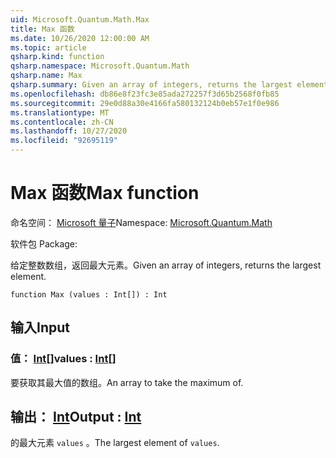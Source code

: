```yaml
---
uid: Microsoft.Quantum.Math.Max
title: Max 函数
ms.date: 10/26/2020 12:00:00 AM
ms.topic: article
qsharp.kind: function
qsharp.namespace: Microsoft.Quantum.Math
qsharp.name: Max
qsharp.summary: Given an array of integers, returns the largest element.
ms.openlocfilehash: db86e8f23fc3e85ada272257f3d65b2568f0fb85
ms.sourcegitcommit: 29e0d88a30e4166fa580132124b0eb57e1f0e986
ms.translationtype: MT
ms.contentlocale: zh-CN
ms.lasthandoff: 10/27/2020
ms.locfileid: "92695119"
---
```

# <a name="max-function"></a><span data-ttu-id="92df6-102">Max 函数</span><span class="sxs-lookup"><span data-stu-id="92df6-102">Max function</span></span>

<span data-ttu-id="92df6-103">命名空间： [Microsoft 量子](xref:Microsoft.Quantum.Math)</span><span class="sxs-lookup"><span data-stu-id="92df6-103">Namespace: [Microsoft.Quantum.Math](xref:Microsoft.Quantum.Math)</span></span>

<span data-ttu-id="92df6-104">软件包 [](https://nuget.org/packages/)</span><span class="sxs-lookup"><span data-stu-id="92df6-104">Package: [](https://nuget.org/packages/)</span></span>


<span data-ttu-id="92df6-105">给定整数数组，返回最大元素。</span><span class="sxs-lookup"><span data-stu-id="92df6-105">Given an array of integers, returns the largest element.</span></span>

```qsharp
function Max (values : Int[]) : Int
```


## <a name="input"></a><span data-ttu-id="92df6-106">输入</span><span class="sxs-lookup"><span data-stu-id="92df6-106">Input</span></span>

### <a name="values--int"></a><span data-ttu-id="92df6-107">值： [Int](xref:microsoft.quantum.lang-ref.int)[]</span><span class="sxs-lookup"><span data-stu-id="92df6-107">values : [Int](xref:microsoft.quantum.lang-ref.int)[]</span></span>

<span data-ttu-id="92df6-108">要获取其最大值的数组。</span><span class="sxs-lookup"><span data-stu-id="92df6-108">An array to take the maximum of.</span></span>



## <a name="output--int"></a><span data-ttu-id="92df6-109">输出： [Int](xref:microsoft.quantum.lang-ref.int)</span><span class="sxs-lookup"><span data-stu-id="92df6-109">Output : [Int](xref:microsoft.quantum.lang-ref.int)</span></span>

<span data-ttu-id="92df6-110">的最大元素 `values` 。</span><span class="sxs-lookup"><span data-stu-id="92df6-110">The largest element of `values`.</span></span>